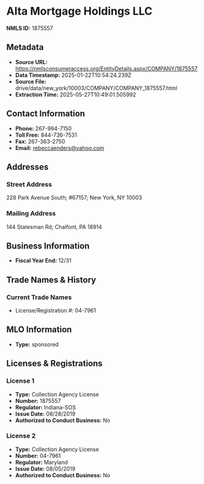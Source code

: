 # Alta Mortgage Holdings LLC

**NMLS ID:** 1875557

## Metadata
- **Source URL:** https://nmlsconsumeraccess.org/EntityDetails.aspx/COMPANY/1875557
- **Data Timestamp:** 2025-01-22T10:54:24.239Z
- **Source File:** drive/data/new_york/10003/COMPANY/COMPANY_1875557.html
- **Extraction Time:** 2025-05-27T10:49:01.505992

## Contact Information
- **Phone:** 267-994-7150
- **Toll Free:** 844-736-7531
- **Fax:** 267-363-2750
- **Email:** rebeccaenders@yahoo.com

## Addresses
### Street Address
228 Park Avenue South; #67157; New York, NY 10003

### Mailing Address
144 Statesman Rd; Chalfont, PA 18914

## Business Information
- **Fiscal Year End:** 12/31

## Trade Names & History
### Current Trade Names
- License/Registration #: 04-7961

## MLO Information
- **Type:** sponsored

## Licenses & Registrations

### License 1
- **Type:** Collection Agency License
- **Number:** 1875557
- **Regulator:** Indiana-SOS
- **Issue Date:** 08/28/2019
- **Authorized to Conduct Business:** No

### License 2
- **Type:** Collection Agency License
- **Number:** 04-7961
- **Regulator:** Maryland
- **Issue Date:** 08/05/2019
- **Authorized to Conduct Business:** No
